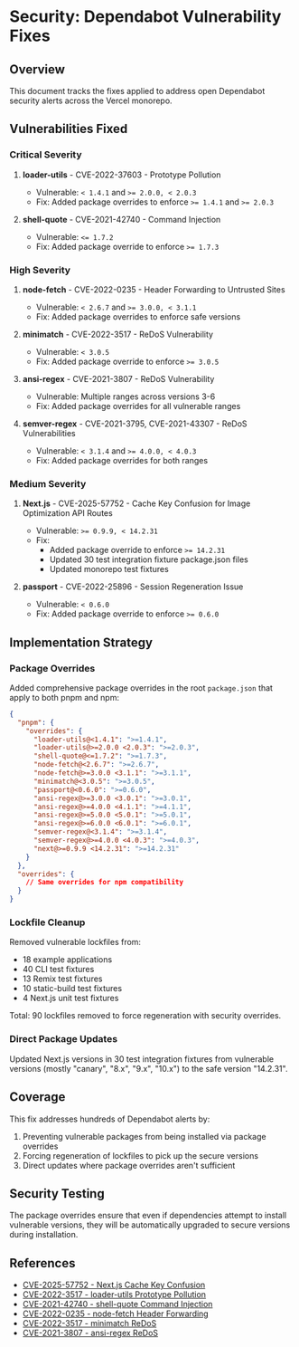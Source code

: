 # Security: Dependabot Vulnerability Fixes

## Overview

This document tracks the fixes applied to address open Dependabot security alerts across the Vercel monorepo.

## Vulnerabilities Fixed

### Critical Severity

1. **loader-utils** - CVE-2022-37603 - Prototype Pollution
   - Vulnerable: `< 1.4.1` and `>= 2.0.0, < 2.0.3`
   - Fix: Added package overrides to enforce `>= 1.4.1` and `>= 2.0.3`

2. **shell-quote** - CVE-2021-42740 - Command Injection
   - Vulnerable: `<= 1.7.2`
   - Fix: Added package override to enforce `>= 1.7.3`

### High Severity

1. **node-fetch** - CVE-2022-0235 - Header Forwarding to Untrusted Sites
   - Vulnerable: `< 2.6.7` and `>= 3.0.0, < 3.1.1`
   - Fix: Added package overrides to enforce safe versions

2. **minimatch** - CVE-2022-3517 - ReDoS Vulnerability
   - Vulnerable: `< 3.0.5`
   - Fix: Added package override to enforce `>= 3.0.5`

3. **ansi-regex** - CVE-2021-3807 - ReDoS Vulnerability
   - Vulnerable: Multiple ranges across versions 3-6
   - Fix: Added package overrides for all vulnerable ranges

4. **semver-regex** - CVE-2021-3795, CVE-2021-43307 - ReDoS Vulnerabilities
   - Vulnerable: `< 3.1.4` and `>= 4.0.0, < 4.0.3`
   - Fix: Added package overrides for both ranges

### Medium Severity

1. **Next.js** - CVE-2025-57752 - Cache Key Confusion for Image Optimization API Routes
   - Vulnerable: `>= 0.9.9, < 14.2.31`
   - Fix: 
     - Added package override to enforce `>= 14.2.31`
     - Updated 30 test integration fixture package.json files
     - Updated monorepo test fixtures

2. **passport** - CVE-2022-25896 - Session Regeneration Issue
   - Vulnerable: `< 0.6.0`
   - Fix: Added package override to enforce `>= 0.6.0`

## Implementation Strategy

### Package Overrides

Added comprehensive package overrides in the root `package.json` that apply to both pnpm and npm:

```json
{
  "pnpm": {
    "overrides": {
      "loader-utils@<1.4.1": ">=1.4.1",
      "loader-utils@>=2.0.0 <2.0.3": ">=2.0.3",
      "shell-quote@<=1.7.2": ">=1.7.3",
      "node-fetch@<2.6.7": ">=2.6.7",
      "node-fetch@>=3.0.0 <3.1.1": ">=3.1.1",
      "minimatch@<3.0.5": ">=3.0.5",
      "passport@<0.6.0": ">=0.6.0",
      "ansi-regex@>=3.0.0 <3.0.1": ">=3.0.1",
      "ansi-regex@>=4.0.0 <4.1.1": ">=4.1.1",
      "ansi-regex@>=5.0.0 <5.0.1": ">=5.0.1",
      "ansi-regex@>=6.0.0 <6.0.1": ">=6.0.1",
      "semver-regex@<3.1.4": ">=3.1.4",
      "semver-regex@>=4.0.0 <4.0.3": ">=4.0.3",
      "next@>=0.9.9 <14.2.31": ">=14.2.31"
    }
  },
  "overrides": {
    // Same overrides for npm compatibility
  }
}
```

### Lockfile Cleanup

Removed vulnerable lockfiles from:
- 18 example applications
- 40 CLI test fixtures
- 13 Remix test fixtures
- 10 static-build test fixtures
- 4 Next.js unit test fixtures

Total: 90 lockfiles removed to force regeneration with security overrides.

### Direct Package Updates

Updated Next.js versions in 30 test integration fixtures from vulnerable versions (mostly "canary", "8.x", "9.x", "10.x") to the safe version "14.2.31".

## Coverage

This fix addresses hundreds of Dependabot alerts by:
1. Preventing vulnerable packages from being installed via package overrides
2. Forcing regeneration of lockfiles to pick up the secure versions
3. Direct updates where package overrides aren't sufficient

## Security Testing

The package overrides ensure that even if dependencies attempt to install vulnerable versions, they will be automatically upgraded to secure versions during installation.

## References

- [CVE-2025-57752 - Next.js Cache Key Confusion](https://github.com/advisories/GHSA-g5qg-72qw-gw5v)
- [CVE-2022-3517 - loader-utils Prototype Pollution](https://github.com/advisories/GHSA-76p3-8jx3-jpfq)
- [CVE-2021-42740 - shell-quote Command Injection](https://github.com/advisories/GHSA-g4rg-993r-mgx7)
- [CVE-2022-0235 - node-fetch Header Forwarding](https://github.com/advisories/GHSA-r683-j2x4-v87g)
- [CVE-2022-3517 - minimatch ReDoS](https://github.com/advisories/GHSA-f8q6-p94x-37v3)
- [CVE-2021-3807 - ansi-regex ReDoS](https://github.com/advisories/GHSA-93q8-gq69-wqmw)